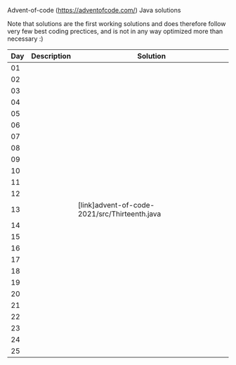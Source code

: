 Advent-of-code (https://adventofcode.com/) Java solutions

Note that solutions are the first working solutions and does therefore follow very few best coding prectices, and is not in any way optimized more than necessary :)

|Day|Description|Solution|
|---|---|---|
|01||
|02||
|03||
|04||
|05||
|06||
|07||
|08||
|09||
|10||
|11||
|12||
|13||[link]advent-of-code-2021/src/Thirteenth.java |
|14||
|15||
|16||
|17||
|18||
|19||
|20||
|21||
|22||
|23||
|24||
|25||

